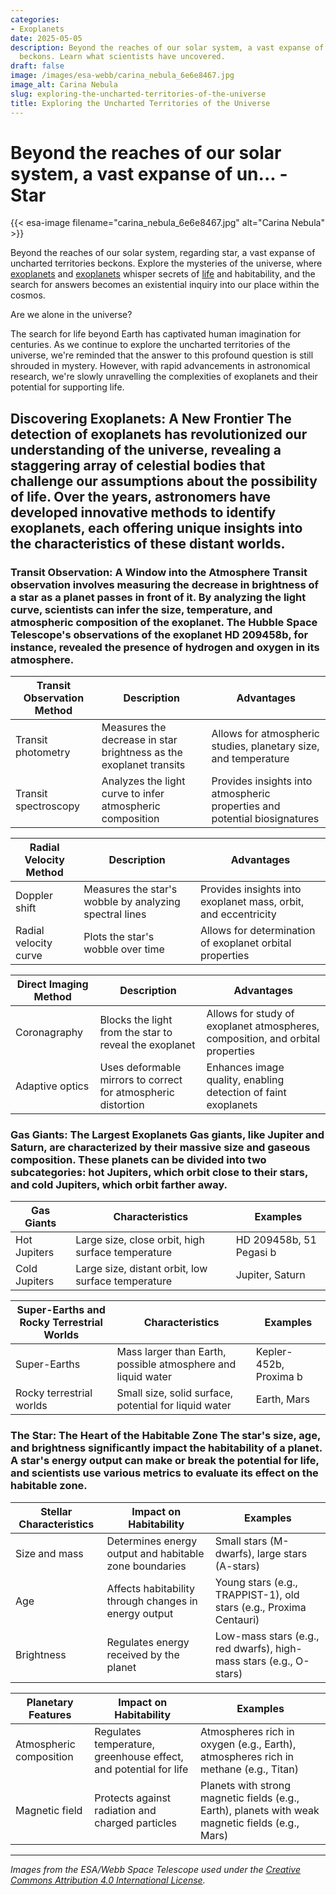 ```yaml
---
categories:
- Exoplanets
date: 2025-05-05
description: Beyond the reaches of our solar system, a vast expanse of uncharted territories
  beckons. Learn what scientists have uncovered.
draft: false
image: /images/esa-webb/carina_nebula_6e6e8467.jpg
image_alt: Carina Nebula
slug: exploring-the-uncharted-territories-of-the-universe
title: Exploring the Uncharted Territories of the Universe
---
```


# Beyond the reaches of our solar system, a vast expanse of un... - Star
{{< esa-image filename="carina_nebula_6e6e8467.jpg" alt="Carina Nebula" >}}



Beyond the reaches of our solar system, regarding star, a vast expanse of uncharted territories beckons. Explore the mysteries of the universe, where [exoplanets](/blog/exoplanets-and-the-quest-for-life-an-exploration-beyond-our-/solar-system/) and [exoplanets](/blog/exoplanets-and-the-search-for-life-beyond-earth) whisper secrets of [life](/blog/exoplanet-habitability-and-the-quest-for-life-beyond-earth) and habitability, and the search for answers becomes an existential inquiry into our place within the cosmos.

Are we alone in the universe?

 The search for life beyond Earth has captivated human imagination for centuries. As we continue to explore the uncharted territories of the universe, we're reminded that the answer to this profound question is still shrouded in mystery. However, with rapid advancements in astronomical research, we're slowly unravelling the complexities of exoplanets and their potential for supporting life.

 ## Discovering Exoplanets: A New Frontier The detection of exoplanets has revolutionized our understanding of the universe, revealing a staggering array of celestial bodies that challenge our assumptions about the possibility of life. Over the years, astronomers have developed innovative methods to identify exoplanets, each offering unique insights into the characteristics of these distant worlds.

 ### Transit Observation: A Window into the Atmosphere Transit observation involves measuring the decrease in brightness of a star as a planet passes in front of it. By analyzing the light curve, scientists can infer the size, temperature, and atmospheric composition of the exoplanet. The Hubble Space Telescope's observations of the exoplanet HD 209458b, for instance, revealed the presence of hydrogen and oxygen in its atmosphere.

 | **Transit Observation Method** | **Description** | **Advantages** |
| --- | --- | --- |
| Transit photometry | Measures the decrease in star brightness as the exoplanet transits | Allows for atmospheric studies, planetary size, and temperature |
| Transit spectroscopy | Analyzes the light curve to infer atmospheric composition | Provides insights into atmospheric properties and potential biosignatures | ### Radial Velocity: The Wobble Method The radial velocity method involves measuring the star's wobble caused by the gravitational pull of an orbiting exoplanet. This technique has been instrumental in discovering hundreds of exoplanets, including the first-ever discovery of an exoplanet orbiting a normal star, 51 Pegasi b, in 1995.

 | **Radial Velocity Method** | **Description** | **Advantages** |
| --- | --- | --- |
| Doppler shift | Measures the star's wobble by analyzing spectral lines | Provides insights into exoplanet mass, orbit, and eccentricity |
| Radial velocity curve | Plots the star's wobble over time | Allows for determination of exoplanet orbital properties | ### Direct Imaging: A Glimpse into the Unknown Direct imaging involves capturing images of exoplanets directly using powerful telescopes and advanced imaging techniques. The Hubble Space Telescope's images of the exoplanet HR 8799e, for example, revealed a complex atmospheric system with clouds and hazes.

 | **Direct Imaging Method** | **Description** | **Advantages** |
| --- | --- | --- |
| Coronagraphy | Blocks the light from the star to reveal the exoplanet | Allows for study of exoplanet atmospheres, composition, and orbital properties |
| Adaptive optics | Uses deformable mirrors to correct for atmospheric distortion | Enhances image quality, enabling detection of faint exoplanets | ## Planetary Classification: Understanding the Diversity of Exoplanets The diversity of exoplanets is as fascinating as it is complex. By classifying exoplanets into categories, scientists can better understand their internal structure, atmosphere, and potential for supporting life.

 ### Gas Giants: The Largest Exoplanets Gas giants, like Jupiter and Saturn, are characterized by their massive size and gaseous composition. These planets can be divided into two subcategories: hot Jupiters, which orbit close to their stars, and cold Jupiters, which orbit farther away.

 | **Gas Giants** | **Characteristics** | **Examples** |
| --- | --- | --- |
| Hot Jupiters | Large size, close orbit, high surface temperature | HD 209458b, 51 Pegasi b |
| Cold Jupiters | Large size, distant orbit, low surface temperature | Jupiter, Saturn | ### Super-Earths and Rocky Terrestrial Worlds Super-Earths and rocky terrestrial worlds are smaller than gas giants and may offer conditions suitable for life. These planets are often characterized by their mass and radius, which provide clues about their internal structure and atmospheric composition.

 | **Super-Earths and Rocky Terrestrial Worlds** | **Characteristics** | **Examples** |
| --- | --- | --- |
| Super-Earths | Mass larger than Earth, possible atmosphere and liquid water | Kepler-452b, Proxima b |
| Rocky terrestrial worlds | Small size, solid surface, potential for liquid water | Earth, Mars | ## Habitability: The Goldilocks Zone The habitable zone, also known as the Goldilocks zone, is the region around a star where temperatures are just right for liquid water to exist. This zone is critical for life as we know it, and scientists use various factors to determine its boundaries.

 ### The Star: The Heart of the Habitable Zone The star's size, age, and brightness significantly impact the habitability of a planet. A star's energy output can make or break the potential for life, and scientists use various metrics to evaluate its effect on the habitable zone.

 | **Stellar Characteristics** | **Impact on Habitability** | **Examples** |
| --- | --- | --- |
| Size and mass | Determines energy output and habitable zone boundaries | Small stars (M-dwarfs), large stars (A-stars) |
| Age | Affects habitability through changes in energy output | Young stars (e.g., TRAPPIST-1), old stars (e.g., Proxima Centauri) |
| Brightness | Regulates energy received by the planet | Low-mass stars (e.g., red dwarfs), high-mass stars (e.g., O-stars) | ### The Planet: A Complex System Planetary features, such as atmospheric composition, magnetic fields, and tectonic activity, play a crucial role in determining habitability. These factors can be as important as the star's characteristics in making or breaking a planet's potential for supporting life.

 | **Planetary Features** | **Impact on Habitability** | **Examples** |
| --- | --- | --- |
| Atmospheric composition | Regulates temperature, greenhouse effect, and potential for life | Atmospheres rich in oxygen (e.g., Earth), atmospheres rich in methane (e.g., Titan) |
| Magnetic field | Protects against radiation and charged particles | Planets with strong magnetic fields (e.g., Earth), planets with weak magnetic fields (e.g., Mars) | ## Conclusion As we continue to explore the uncharted territories of the universe, we're refining our understanding of exoplanets and the possibility of life beyond Earth. From detection methods to planetary classification and habitability, each new discovery sheds light on the complexities of celestial systems. While the question "Are we alone in the universe?" remains unanswered, our journey of exploration and discovery is an ongoing testament to human ingenuity and our boundless curiosity.

---

*Images from the ESA/Webb Space Telescope used under the [Creative Commons Attribution 4.0 International License](https://creativecommons.org/licenses/by/4.0).*